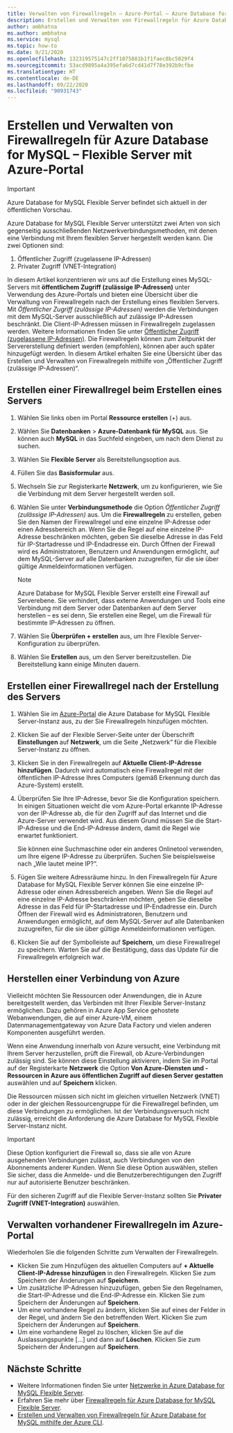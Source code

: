 ```yaml
---
title: Verwalten von Firewallregeln – Azure-Portal – Azure Database for MySQL – Flexible Server
description: Erstellen und Verwalten von Firewallregeln für Azure Database for MySQL – Flexible Server mit Azure-Portal
author: ambhatna
ms.author: ambhatna
ms.service: mysql
ms.topic: how-to
ms.date: 9/21/2020
ms.openlocfilehash: 132319575147c2ff1075881b1f1faec8bc5029f4
ms.sourcegitcommit: 53acd9895a4a395efa6d7cd41d7f78e392b9cfbe
ms.translationtype: HT
ms.contentlocale: de-DE
ms.lasthandoff: 09/22/2020
ms.locfileid: "90931743"
---
```

# <a name="create-and-manage-firewall-rules-for-azure-database-for-mysql---flexible-server-using-the-azure-portal"></a>Erstellen und Verwalten von Firewallregeln für Azure Database for MySQL – Flexible Server mit Azure-Portal

> [!IMPORTANT]
> Azure Database for MySQL Flexible Server befindet sich aktuell in der öffentlichen Vorschau.

Azure Database for MySQL Flexible Server unterstützt zwei Arten von sich gegenseitig ausschließenden Netzwerkverbindungsmethoden, mit denen eine Verbindung mit Ihrem flexiblen Server hergestellt werden kann. Die zwei Optionen sind:

1. Öffentlicher Zugriff (zugelassene IP-Adressen)
2. Privater Zugriff (VNET-Integration)

In diesem Artikel konzentrieren wir uns auf die Erstellung eines MySQL-Servers mit **öffentlichem Zugriff (zulässige IP-Adressen)** unter Verwendung des Azure-Portals und bieten eine Übersicht über die Verwaltung von Firewallregeln nach der Erstellung eines flexiblen Servers. Mit *Öffentlicher Zugriff (zulässige IP-Adressen)* werden die Verbindungen mit dem MySQL-Server ausschließlich auf zulässige IP-Adressen beschränkt. Die Client-IP-Adressen müssen in Firewallregeln zugelassen werden. Weitere Informationen finden Sie unter [Öffentlicher Zugriff (zugelassene IP-Adressen)](./concepts-networking.md#public-access-allowed-ip-addresses). Die Firewallregeln können zum Zeitpunkt der Servererstellung definiert werden (empfohlen), können aber auch später hinzugefügt werden. In diesem Artikel erhalten Sie eine Übersicht über das Erstellen und Verwalten von Firewallregeln mithilfe von „Öffentlicher Zugriff (zulässige IP-Adressen)“.

## <a name="create-a-firewall-rule-when-creating-a-server"></a>Erstellen einer Firewallregel beim Erstellen eines Servers

1. Wählen Sie links oben im Portal **Ressource erstellen** (+) aus.
2. Wählen Sie **Datenbanken** > **Azure-Datenbank für MySQL** aus. Sie können auch **MySQL** in das Suchfeld eingeben, um nach dem Dienst zu suchen.
3. Wählen Sie **Flexible Server** als Bereitstellungsoption aus.
4. Füllen Sie das **Basisformular** aus.
5. Wechseln Sie zur Registerkarte **Netzwerk**, um zu konfigurieren, wie Sie die Verbindung mit dem Server hergestellt werden soll.
6. Wählen Sie unter **Verbindungsmethode** die Option *Öffentlicher Zugriff (zulässige IP-Adressen)* aus. Um die **Firewallregeln** zu erstellen, geben Sie den Namen der Firewallregel und eine einzelne IP-Adresse oder einen Adressbereich an. Wenn Sie die Regel auf eine einzelne IP-Adresse beschränken möchten, geben Sie dieselbe Adresse in das Feld für IP-Startadresse und IP-Endadresse ein. Durch Öffnen der Firewall wird es Administratoren, Benutzern und Anwendungen ermöglicht, auf dem MySQL-Server auf alle Datenbanken zuzugreifen, für die sie über gültige Anmeldeinformationen verfügen.
   > [!Note]
   > Azure Database for MySQL Flexible Server erstellt eine Firewall auf Serverebene. Sie verhindert, dass externe Anwendungen und Tools eine Verbindung mit dem Server oder Datenbanken auf dem Server herstellen – es sei denn, Sie erstellen eine Regel, um die Firewall für bestimmte IP-Adressen zu öffnen.

7. Wählen Sie **Überprüfen + erstellen** aus, um Ihre Flexible Server-Konfiguration zu überprüfen.
8.  Wählen Sie **Erstellen** aus, um den Server bereitzustellen. Die Bereitstellung kann einige Minuten dauern.

## <a name="create-a-firewall-rule-after-server-is-created"></a>Erstellen einer Firewallregel nach der Erstellung des Servers

1. Wählen Sie im [Azure-Portal](https://portal.azure.com/) die Azure Database for MySQL Flexible Server-Instanz aus, zu der Sie Firewallregeln hinzufügen möchten.
2. Klicken Sie auf der Flexible Server-Seite unter der Überschrift **Einstellungen** auf **Netzwerk**, um die Seite „Netzwerk“ für die Flexible Server-Instanz zu öffnen.

   <!--:::image type="content" source="./media/howto-manage-firewall-portal/1-connection-security.png" alt-text="Azure portal - click Connection Security":::-->

3. Klicken Sie in den Firewallregeln auf **Aktuelle Client-IP-Adresse hinzufügen**. Dadurch wird automatisch eine Firewallregel mit der öffentlichen IP-Adresse Ihres Computers (gemäß Erkennung durch das Azure-System) erstellt.

   <!--:::image type="content" source="./media/howto-manage-firewall-portal/2-add-my-ip.png" alt-text="Azure portal - click Add My IP":::-->

4. Überprüfen Sie Ihre IP-Adresse, bevor Sie die Konfiguration speichern. In einigen Situationen weicht die vom Azure-Portal erkannte IP-Adresse von der IP-Adresse ab, die für den Zugriff auf das Internet und die Azure-Server verwendet wird. Aus diesem Grund müssen Sie die Start-IP-Adresse und die End-IP-Adresse ändern, damit die Regel wie erwartet funktioniert.

   Sie können eine Suchmaschine oder ein anderes Onlinetool verwenden, um Ihre eigene IP-Adresse zu überprüfen. Suchen Sie beispielsweise nach „Wie lautet meine IP?“.

   <!--:::image type="content" source="./media/howto-manage-firewall-portal/3-what-is-my-ip.png" alt-text="Bing search for What is my IP":::-->

5. Fügen Sie weitere Adressräume hinzu. In den Firewallregeln für Azure Database for MySQL Flexible Server können Sie eine einzelne IP-Adresse oder einen Adressbereich angeben. Wenn Sie die Regel auf eine einzelne IP-Adresse beschränken möchten, geben Sie dieselbe Adresse in das Feld für IP-Startadresse und IP-Endadresse ein. Durch Öffnen der Firewall wird es Administratoren, Benutzern und Anwendungen ermöglicht, auf dem MySQL-Server auf alle Datenbanken zuzugreifen, für die sie über gültige Anmeldeinformationen verfügen.

   <!--:::image type="content" source="./media/howto-manage-firewall-portal/4-specify-addresses.png" alt-text="Azure portal - firewall rules":::-->

6. Klicken Sie auf der Symbolleiste auf **Speichern**, um diese Firewallregel zu speichern. Warten Sie auf die Bestätigung, dass das Update für die Firewallregeln erfolgreich war.

   <!--:::image type="content" source="./media/howto-manage-firewall-portal/5-save-firewall-rule.png" alt-text="Azure portal - click Save":::-->

## <a name="connect-from-azure"></a>Herstellen einer Verbindung von Azure

Vielleicht möchten Sie Ressourcen oder Anwendungen, die in Azure bereitgestellt werden, das Verbinden mit Ihrer Flexible Server-Instanz ermöglichen. Dazu gehören in Azure App Service gehostete Webanwendungen, die auf einer Azure-VM, einem Datenmanagementgateway von Azure Data Factory und vielen anderen Komponenten ausgeführt werden.

Wenn eine Anwendung innerhalb von Azure versucht, eine Verbindung mit Ihrem Server herzustellen, prüft die Firewall, ob Azure-Verbindungen zulässig sind. Sie können diese Einstellung aktivieren, indem Sie im Portal auf der Registerkarte **Netzwerk** die Option **Von Azure-Diensten und -Ressourcen in Azure aus öffentlichen Zugriff auf diesen Server gestatten** auswählen und auf **Speichern** klicken.

Die Ressourcen müssen sich nicht im gleichen virtuellen Netzwerk (VNET) oder in der gleichen Ressourcengruppe für die Firewallregel befinden, um diese Verbindungen zu ermöglichen. Ist der Verbindungsversuch nicht zulässig, erreicht die Anforderung die Azure Database for MySQL Flexible Server-Instanz nicht.

> [!IMPORTANT]
> Diese Option konfiguriert die Firewall so, dass sie alle von Azure ausgehenden Verbindungen zulässt, auch Verbindungen von den Abonnements anderer Kunden. Wenn Sie diese Option auswählen, stellen Sie sicher, dass die Anmelde- und die Benutzerberechtigungen den Zugriff nur auf autorisierte Benutzer beschränken.
>
> Für den sicheren Zugriff auf die Flexible Server-Instanz sollten Sie **Privater Zugriff (VNET-Integration)** auswählen.
>

## <a name="manage-existing-firewall-rules-through-the-azure-portal"></a>Verwalten vorhandener Firewallregeln im Azure-Portal

Wiederholen Sie die folgenden Schritte zum Verwalten der Firewallregeln.

- Klicken Sie zum Hinzufügen des aktuellen Computers auf **+ Aktuelle Client-IP-Adresse hinzufügen** in den Firewallregeln. Klicken Sie zum Speichern der Änderungen auf **Speichern**.
- Um zusätzliche IP-Adressen hinzuzufügen, geben Sie den Regelnamen, die Start-IP-Adresse und die End-IP-Adresse ein. Klicken Sie zum Speichern der Änderungen auf **Speichern**.
- Um eine vorhandene Regel zu ändern, klicken Sie auf eines der Felder in der Regel, und ändern Sie den betreffenden Wert. Klicken Sie zum Speichern der Änderungen auf **Speichern**.
- Um eine vorhandene Regel zu löschen, klicken Sie auf die Auslassungspunkte [...] und dann auf **Löschen**. Klicken Sie zum Speichern der Änderungen auf **Speichern**.

## <a name="next-steps"></a>Nächste Schritte
- Weitere Informationen finden Sie unter [Netzwerke in Azure Database for MySQL Flexible Server](./concepts-networking.md).
- Erfahren Sie mehr über [Firewallregeln für Azure Database for MySQL Flexible Server](./concepts-networking.md#public-access-allowed-ip-addresses).
- [Erstellen und Verwalten von Firewallregeln für Azure Database for MySQL mithilfe der Azure CLI](./how-to-manage-firewall-cli.md).